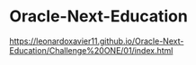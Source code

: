 # Oracle-Next-Education
 
https://leonardoxavier11.github.io/Oracle-Next-Education/Challenge%20ONE/01/index.html
